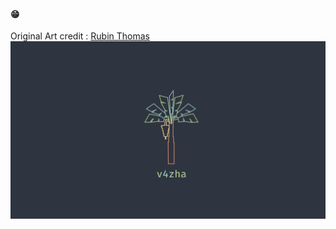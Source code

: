 #### **😁**

Original Art credit : [ Rubin Thomas](https://dribbble.com/shots/3593216-Vazha-Banana-Tree)
![v4zha](/assets/v4zha_0.png)

